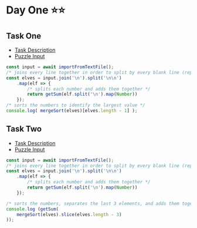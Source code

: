# Day One ⭐⭐

## Task One

- [Task Description](https://adventofcode.com/2022/day/1)
- [Puzzle Input](https://adventofcode.com/2022/day/1/input)

```javascript
const input = await importFromTextFile();
/* joins every line together in order to split by every blank line (representing a new elf) */
const elves = input.join('\n').split('\n\n')
	.map(elf => {
		/* splits each number and adds them together */
		return getSum(elf.split('\n').map(Number))
	});
/* sorts the numbers to identify the largest value */
console.log( mergeSort(elves)[elves.length - 1] );
```

## Task Two

- [Task Description](https://adventofcode.com/2022/day/1#part2)
- [Puzzle Input](https://adventofcode.com/2022/day/1/input)

```javascript
const input = await importFromTextFile();
/* joins every line together in order to split by every blank line (representing a new elf) */
const elves = input.join('\n').split('\n\n')
	.map(elf => {
		/* splits each number and adds them together */
		return getSum(elf.split('\n').map(Number))
	});

/* sorts the numbers, separates the last 3 elements, and adds them together */
console.log (getSum(
	mergeSort(elves).slice(elves.length - 3)
));
```

